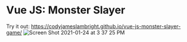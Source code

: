 # Vue JS: Monster Slayer
Try it out: https://codyjameslambright.github.io/vue-js-monster-slayer-game/
![Screen Shot 2021-01-24 at 3 37 25 PM](https://user-images.githubusercontent.com/77213112/105646119-4eae1b00-5e5b-11eb-9492-a05833fe891b.png)
